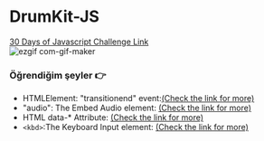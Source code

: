 # DrumKit-JS
[30 Days of Javascript Challenge Link](https://www.youtube.com/watch?v=VuN8qwZoego&list=PLu8EoSxDXHP6CGK4YVJhL_VWetA865GOH)
 <br>
 ![ezgif com-gif-maker](https://user-images.githubusercontent.com/50294199/103650622-5de32c80-4f71-11eb-9e2c-486ca0a8e075.gif)
 
 ### Öğrendiğim şeyler 👉

- HTMLElement: "transitionend" event:[(Check the link for more)](https://developer.mozilla.org/en-US/docs/Web/API/HTMLElement/transitionend_event)
- "audio": The Embed Audio element: [(Check the link for more)](https://developer.mozilla.org/en-US/docs/Web/HTML/Element/audio)
- HTML data-* Attribute: [(Check the link for more)](https://www.w3schools.com/tags/att_data-.asp)
- `<kbd>`:The Keyboard Input element:  [(Check the link for more)](https://developer.mozilla.org/en-US/docs/Web/HTML/Element/kbd)

